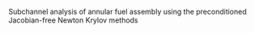 Subchannel analysis
of annular fuel assembly using the preconditioned Jacobian-free Newton Krylov methods
